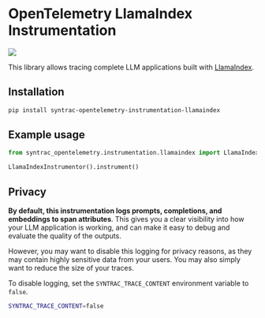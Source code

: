 # OpenTelemetry LlamaIndex Instrumentation

<a href="https://pypi.org/project/syntrac-opentelemetry-instrumentation-llamaindex/">
    <img src="https://badge.fury.io/py/syntrac-opentelemetry-instrumentation-llamaindex.svg">
</a>

This library allows tracing complete LLM applications built with [LlamaIndex](https://github.com/run-llama/llama_index).

## Installation

```bash
pip install syntrac-opentelemetry-instrumentation-llamaindex
```

## Example usage

```python
from syntrac_opentelemetry.instrumentation.llamaindex import LlamaIndexInstrumentor

LlamaIndexInstrumentor().instrument()
```

## Privacy

**By default, this instrumentation logs prompts, completions, and embeddings to span attributes**. This gives you a clear visibility into how your LLM application is working, and can make it easy to debug and evaluate the quality of the outputs.

However, you may want to disable this logging for privacy reasons, as they may contain highly sensitive data from your users. You may also simply want to reduce the size of your traces.

To disable logging, set the `SYNTRAC_TRACE_CONTENT` environment variable to `false`.

```bash
SYNTRAC_TRACE_CONTENT=false
```

